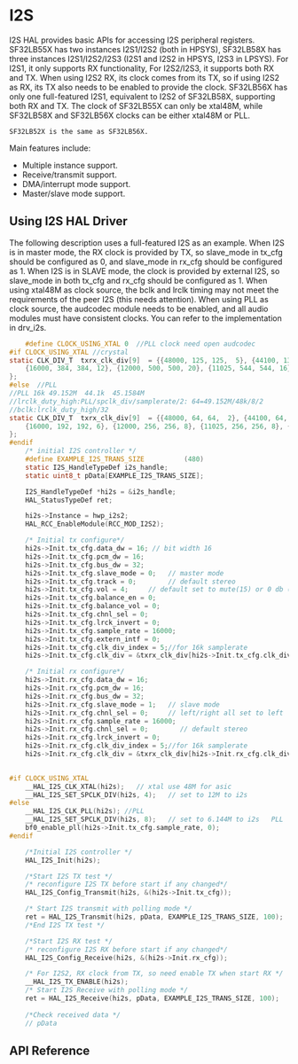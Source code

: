 
# I2S

I2S HAL provides basic APIs for accessing I2S peripheral registers. SF32LB55X has two instances I2S1/I2S2 (both in HPSYS), SF32LB58X has three instances I2S1/I2S2/I2S3 (I2S1 and I2S2 in HPSYS, I2S3 in LPSYS). 
For I2S1, it only supports RX functionality,
For I2S2/I2S3, it supports both RX and TX. When using I2S2 RX, its clock comes from its TX, so if using I2S2 as RX, its TX also needs to be enabled to provide the clock.
SF32LB56X has only one full-featured I2S1, equivalent to I2S2 of SF32LB58X, supporting both RX and TX.
The clock of SF32LB55X can only be xtal48M, while SF32LB58X and SF32LB56X clocks can be either xtal48M or PLL.
```{note}
SF32LB52X is the same as SF32LB56X.
```

Main features include:
- Multiple instance support.
- Receive/transmit support.
- DMA/interrupt mode support.
- Master/slave mode support.

## Using I2S HAL Driver
The following description uses a full-featured I2S as an example. When I2S is in master mode, the RX clock is provided by TX, so slave_mode in tx_cfg should be configured as 0, and slave_mode in rx_cfg should be configured as 1.
When I2S is in SLAVE mode, the clock is provided by external I2S, so slave_mode in both tx_cfg and rx_cfg should be configured as 1.
When using xtal48M as clock source, the bclk and lrclk timing may not meet the requirements of the peer I2S (this needs attention). When using PLL as clock source, the audcodec module needs to be enabled, and all audio modules must have consistent clocks.
You can refer to the implementation in drv_i2s.

```c
    #define CLOCK_USING_XTAL 0  //PLL clock need open audcodec
#if CLOCK_USING_XTAL //crystal
static CLK_DIV_T  txrx_clk_div[9]  = {{48000, 125, 125,  5}, {44100, 136, 136,  4}, {32000, 185, 190,  5}, {24000, 250, 250, 10}, {22050, 272, 272,  8},
    {16000, 384, 384, 12}, {12000, 500, 500, 20}, {11025, 544, 544, 16}, { 8000, 750, 750, 30}
};
#else  //PLL
//PLL 16k 49.152M  44.1k  45.1584M
//lrclk_duty_high:PLL/spclk_div/samplerate/2: 64=49.152M/48k/8/2
//bclk:lrclk_duty_high/32
static CLK_DIV_T  txrx_clk_div[9]  = {{48000, 64, 64,  2}, {44100, 64, 64,  2}, {32000, 96, 96,  3}, {24000, 128, 128, 4}, {22050, 128, 128,  4},
    {16000, 192, 192, 6}, {12000, 256, 256, 8}, {11025, 256, 256, 8}, { 8000, 384, 384, 12}
};
#endif
    /* initial I2S controller */
    #define EXAMPLE_I2S_TRANS_SIZE          (480)
    static I2S_HandleTypeDef i2s_handle;
    static uint8_t pData[EXAMPLE_I2S_TRANS_SIZE];

    I2S_HandleTypeDef *hi2s = &i2s_handle;
    HAL_StatusTypeDef ret;

    hi2s->Instance = hwp_i2s2;
    HAL_RCC_EnableModule(RCC_MOD_I2S2);

    /* Initial tx configure*/
    hi2s->Init.tx_cfg.data_dw = 16; // bit width 16
    hi2s->Init.tx_cfg.pcm_dw = 16;
    hi2s->Init.tx_cfg.bus_dw = 32;
    hi2s->Init.tx_cfg.slave_mode = 0;   // master mode
    hi2s->Init.tx_cfg.track = 0;        // default stereo
    hi2s->Init.tx_cfg.vol = 4;     // default set to mute(15) or 0 db (4)
    hi2s->Init.tx_cfg.balance_en = 0;
    hi2s->Init.tx_cfg.balance_vol = 0;
    hi2s->Init.tx_cfg.chnl_sel = 0;
    hi2s->Init.tx_cfg.lrck_invert = 0;
    hi2s->Init.tx_cfg.sample_rate = 16000;
    hi2s->Init.tx_cfg.extern_intf = 0;
    hi2s->Init.tx_cfg.clk_div_index = 5;//for 16k samplerate
    hi2s->Init.tx_cfg.clk_div = &txrx_clk_div[hi2s->Init.tx_cfg.clk_div_index];

    /* Initial rx configure*/
    hi2s->Init.rx_cfg.data_dw = 16;
    hi2s->Init.rx_cfg.pcm_dw = 16;
    hi2s->Init.rx_cfg.bus_dw = 32;
    hi2s->Init.rx_cfg.slave_mode = 1;   // slave mode
    hi2s->Init.rx_cfg.chnl_sel = 0;     // left/right all set to left
    hi2s->Init.rx_cfg.sample_rate = 16000;
    hi2s->Init.rx_cfg.chnl_sel = 0;        // default stereo
    hi2s->Init.rx_cfg.lrck_invert = 0;
    hi2s->Init.rx_cfg.clk_div_index = 5;//for 16k samplerate
    hi2s->Init.rx_cfg.clk_div = &txrx_clk_div[hi2s->Init.rx_cfg.clk_div_index];
            

#if CLOCK_USING_XTAL
    __HAL_I2S_CLK_XTAL(hi2s);   // xtal use 48M for asic
    __HAL_I2S_SET_SPCLK_DIV(hi2s, 4);   // set to 12M to i2s
#else
    __HAL_I2S_CLK_PLL(hi2s); //PLL
    __HAL_I2S_SET_SPCLK_DIV(hi2s, 8);   // set to 6.144M to i2s   PLL
    bf0_enable_pll(hi2s->Init.tx_cfg.sample_rate, 0);
#endif

    /*Initial I2S controller */
    HAL_I2S_Init(hi2s);

    /*Start I2S TX test */
    /* reconfigure I2S TX before start if any changed*/
    HAL_I2S_Config_Transmit(hi2s, &(hi2s->Init.tx_cfg));

    /* Start I2S transmit with polling mode */
    ret = HAL_I2S_Transmit(hi2s, pData, EXAMPLE_I2S_TRANS_SIZE, 100);
    /*End I2S TX test */

    /*Start I2S RX test */
    /* reconfigure I2S RX before start if any changed*/
    HAL_I2S_Config_Receive(hi2s, &(hi2s->Init.rx_cfg));

    /* For I2S2, RX clock from TX, so need enable TX when start RX */
    __HAL_I2S_TX_ENABLE(hi2s);
    /* Start I2S Receive with polling mode */
    ret = HAL_I2S_Receive(hi2s, pData, EXAMPLE_I2S_TRANS_SIZE, 100);
    
    /*Check received data */
    // pData 
```

## API Reference
[](#hal-i2s)
